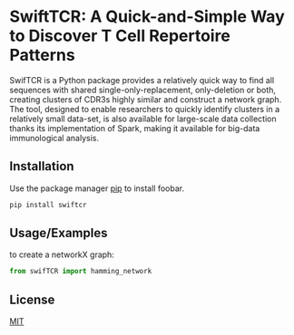 # SwiftTCR: A Quick-and-Simple Way to Discover T Cell Repertoire Patterns
SwifTCR is a Python package provides a relatively quick way to find all sequences with shared single-only-replacement, only-deletion or both, creating clusters of CDR3s highly similar and construct a network graph. The tool, designed to enable researchers to quickly identify clusters in a relatively small data-set, is also available for large-scale data collection thanks its implementation of Spark, making it available for big-data immunological analysis.

## Installation

Use the package manager [pip](https://pip.pypa.io/en/stable/) to install foobar.

``` bash
pip install swiftcr
```

## Usage/Examples

to create a networkX graph:

``` python
from swifTCR import hamming_network
```

## License

[MIT](https://choosealicense.com/licenses/mit/)

